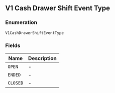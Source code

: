 ## V1 Cash Drawer Shift Event Type

### Enumeration

`V1CashDrawerShiftEventType`

### Fields

| Name | Description |
|  --- | --- |
| `OPEN` | - |
| `ENDED` | - |
| `CLOSED` | - |

